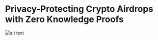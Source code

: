 # Privacy-Protecting Crypto Airdrops with Zero Knowledge Proofs

![alt text](https://i.imgur.com/N6jeAwR.png)
